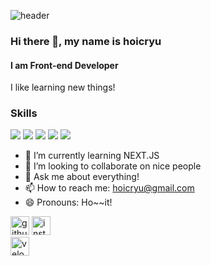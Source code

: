 ![header](https://capsule-render.vercel.app/api?type=waving&color=auto&height=300&section=header&text=Hoic's_Github&fontSize=70)

### Hi there 👋, my name is hoicryu
#### I am Front-end Developer

I like learning new things!

### Skills
<p>
  <img src="https://img.shields.io/badge/React-61DAFB?style=flat-square&logo=React&logoColor=black"/>
  <img src="https://img.shields.io/badge/TypeScript-3178C6?style=flat-square&logo=TypeScript&logoColor=white"/>
  <img src="https://img.shields.io/badge/Nextdotjs-000000?style=flat-square&logo=Nextdotjs&logoColor=white"/>
  <img src="https://img.shields.io/badge/Svelte-FF3E00?style=flat-square&logo=Svelte&logoColor=black"/>
  <img src="https://img.shields.io/badge/rubyonrails-D30001?style=flat-square&logo=rubyonrails&logoColor=black"/>
</p>


- 🌱 I’m currently learning NEXT.JS
- 👯 I’m looking to collaborate on nice people 
- 💬 Ask me about everything! 
- 📫 How to reach me: hoicryu@gmail.com 
- 😄 Pronouns: Ho~~it!


[<img src='https://cdn.jsdelivr.net/npm/simple-icons@3.0.1/icons/github.svg' alt='github' height='30'>](https://github.com/hoicryu)  [<img src='https://cdn.jsdelivr.net/npm/simple-icons@3.0.1/icons/instagram.svg' alt='instagram' height='30'>](https://www.instagram.com/hoic_ryu/)  
[<img src='https://cdn.jsdelivr.net/npm/simple-icons@3.0.1/icons/velog.svg' alt='velog' height='30'>](https://velog.io/@hoicryu)
